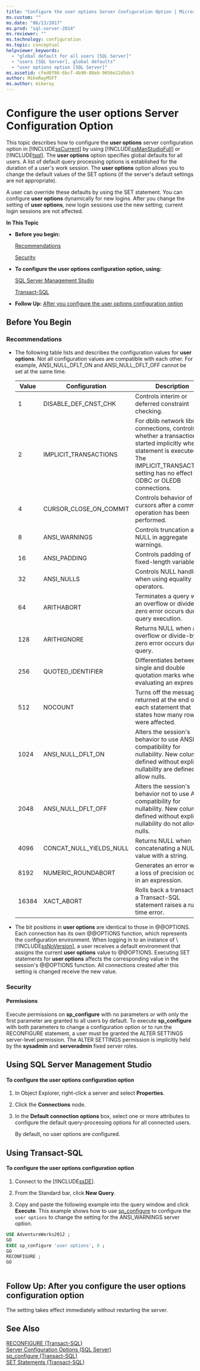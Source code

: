 ```yaml
---
title: "Configure the user options Server Configuration Option | Microsoft Docs"
ms.custom: ""
ms.date: "06/13/2017"
ms.prod: "sql-server-2014"
ms.reviewer: ""
ms.technology: configuration
ms.topic: conceptual
helpviewer_keywords: 
  - "global default for all users [SQL Server]"
  - "users [SQL Server], global defaults"
  - "user options option [SQL Server]"
ms.assetid: cfed8f86-6bcf-4b90-88eb-9656e22d5dc5
author: MikeRayMSFT
ms.author: mikeray
---
```

# Configure the user options Server Configuration Option
  This topic describes how to configure the **user options** server configuration option in [!INCLUDE[ssCurrent](../../includes/sscurrent-md.md)] by using [!INCLUDE[ssManStudioFull](../../includes/ssmanstudiofull-md.md)] or [!INCLUDE[tsql](../../includes/tsql-md.md)]. The **user options** option specifies global defaults for all users. A list of default query processing options is established for the duration of a user's work session. The **user options** option allows you to change the default values of the SET options (if the server's default settings are not appropriate).  
  
 A user can override these defaults by using the SET statement. You can configure **user options** dynamically for new logins. After you change the setting of **user options**, new login sessions use the new setting; current login sessions are not affected.  
  
 **In This Topic**  
  
-   **Before you begin:**  
  
     [Recommendations](#Recommendations)  
  
     [Security](#Security)  
  
-   **To configure the user options configuration option, using:**  
  
     [SQL Server Management Studio](#SSMSProcedure)  
  
     [Transact-SQL](#TsqlProcedure)  
  
-   **Follow Up:**  [After you configure the user options configuration option](#FollowUp)  
  
##  <a name="BeforeYouBegin"></a> Before You Begin  
  
###  <a name="Recommendations"></a> Recommendations  
  
-   The following table lists and describes the configuration values for **user options**. Not all configuration values are compatible with each other. For example, ANSI_NULL_DFLT_ON and ANSI_NULL_DFLT_OFF cannot be set at the same time.  
  
    |Value|Configuration|Description|  
    |-----------|-------------------|-----------------|  
    |1|DISABLE_DEF_CNST_CHK|Controls interim or deferred constraint checking.|  
    |2|IMPLICIT_TRANSACTIONS|For dblib network library connections, controls whether a transaction is started implicitly when a statement is executed. The IMPLICIT_TRANSACTIONS setting has no effect on ODBC or OLEDB connections.|  
    |4|CURSOR_CLOSE_ON_COMMIT|Controls behavior of cursors after a commit operation has been performed.|  
    |8|ANSI_WARNINGS|Controls truncation and NULL in aggregate warnings.|  
    |16|ANSI_PADDING|Controls padding of fixed-length variables.|  
    |32|ANSI_NULLS|Controls NULL handling when using equality operators.|  
    |64|ARITHABORT|Terminates a query when an overflow or divide-by-zero error occurs during query execution.|  
    |128|ARITHIGNORE|Returns NULL when an overflow or divide-by-zero error occurs during a query.|  
    |256|QUOTED_IDENTIFIER|Differentiates between single and double quotation marks when evaluating an expression.|  
    |512|NOCOUNT|Turns off the message returned at the end of each statement that states how many rows were affected.|  
    |1024|ANSI_NULL_DFLT_ON|Alters the session's behavior to use ANSI compatibility for nullability. New columns defined without explicit nullability are defined to allow nulls.|  
    |2048|ANSI_NULL_DFLT_OFF|Alters the session's behavior not to use ANSI compatibility for nullability. New columns defined without explicit nullability do not allow nulls.|  
    |4096|CONCAT_NULL_YIELDS_NULL|Returns NULL when concatenating a NULL value with a string.|  
    |8192|NUMERIC_ROUNDABORT|Generates an error when a loss of precision occurs in an expression.|  
    |16384|XACT_ABORT|Rolls back a transaction if a Transact-SQL statement raises a run-time error.|  
  
-   The bit positions in **user options** are identical to those in @@OPTIONS. Each connection has its own @@OPTIONS function, which represents the configuration environment. When logging in to an instance of \ [!INCLUDE[ssNoVersion](../../includes/ssnoversion-md.md)], a user receives a default environment that assigns the current **user options** value to @@OPTIONS. Executing SET statements for **user options** affects the corresponding value in the session's @@OPTIONS function. All connections created after this setting is changed receive the new value.  
  
###  <a name="Security"></a> Security  
  
####  <a name="Permissions"></a> Permissions  
 Execute permissions on **sp_configure** with no parameters or with only the first parameter are granted to all users by default. To execute **sp_configure** with both parameters to change a configuration option or to run the RECONFIGURE statement, a user must be granted the ALTER SETTINGS server-level permission. The ALTER SETTINGS permission is implicitly held by the **sysadmin** and **serveradmin** fixed server roles.  
  
##  <a name="SSMSProcedure"></a> Using SQL Server Management Studio  
  
#### To configure the user options configuration option  
  
1.  In Object Explorer, right-click a server and select **Properties**.  
  
2.  Click the **Connections** node.  
  
3.  In the **Default connection options** box, select one or more attributes to configure the default query-processing options for all connected users.  
  
     By default, no user options are configured.  
  
##  <a name="TsqlProcedure"></a> Using Transact-SQL  
  
#### To configure the user options configuration option  
  
1.  Connect to the [!INCLUDE[ssDE](../../includes/ssde-md.md)].  
  
2.  From the Standard bar, click **New Query**.  
  
3.  Copy and paste the following example into the query window and click **Execute**. This example shows how to use [sp_configure](/sql/relational-databases/system-stored-procedures/sp-configure-transact-sql) to configure the `user options` to change the setting for the ANSI_WARNINGS server option.  
  
```sql  
USE AdventureWorks2012 ;  
GO  
EXEC sp_configure 'user options', 8 ;  
GO  
RECONFIGURE ;  
GO  
  
```  
  
##  <a name="FollowUp"></a> Follow Up: After you configure the user options configuration option  
 The setting takes effect immediately without restarting the server.  
  
## See Also  
 [RECONFIGURE &#40;Transact-SQL&#41;](/sql/t-sql/language-elements/reconfigure-transact-sql)   
 [Server Configuration Options &#40;SQL Server&#41;](server-configuration-options-sql-server.md)   
 [sp_configure &#40;Transact-SQL&#41;](/sql/relational-databases/system-stored-procedures/sp-configure-transact-sql)   
 [SET Statements &#40;Transact-SQL&#41;](/sql/t-sql/statements/set-statements-transact-sql)  
  
  
